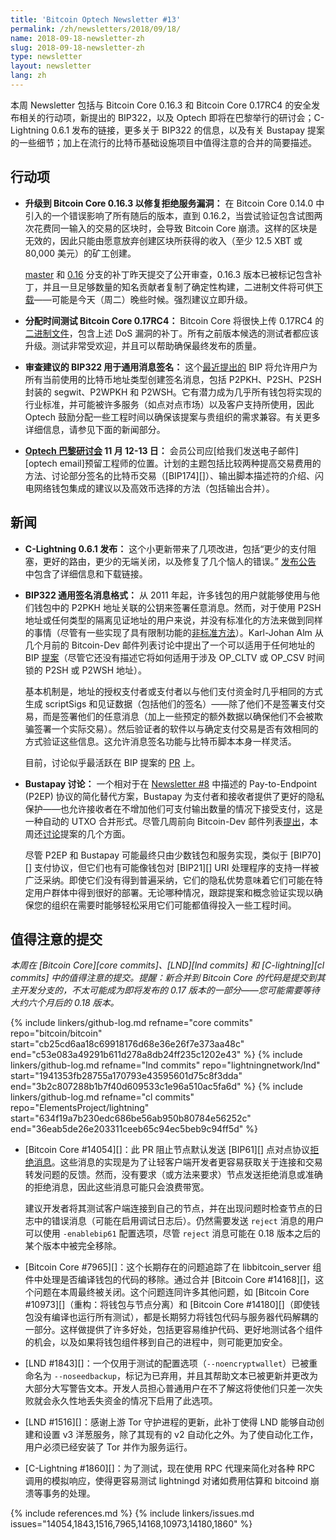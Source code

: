 ```yaml
---
title: 'Bitcoin Optech Newsletter #13'
permalink: /zh/newsletters/2018/09/18/
name: 2018-09-18-newsletter-zh
slug: 2018-09-18-newsletter-zh
type: newsletter
layout: newsletter
lang: zh
---
```

本周 Newsletter 包括与 Bitcoin Core 0.16.3 和 Bitcoin Core 0.17RC4 的安全发布相关的行动项，新提出的 BIP322，以及 Optech 即将在巴黎举行的研讨会；C-Lightning 0.6.1 发布的链接，更多关于 BIP322 的信息，以及有关 Bustapay 提案的一些细节；加上在流行的比特币基础设施项目中值得注意的合并的简要描述。

## 行动项

- **<!--upgrade-to-bitcoin-core-0.16.3-to-fix-denial-of-service-vulnerability-->升级到 Bitcoin Core 0.16.3 以修复拒绝服务漏洞：** 在 Bitcoin Core 0.14.0 中引入的一个错误影响了所有随后的版本，直到 0.16.2，当尝试验证包含试图两次花费同一输入的交易的区块时，会导致 Bitcoin Core 崩溃。这样的区块是无效的，因此只能由愿意放弃创建区块所获得的收入（至少 12.5 XBT 或 80,000 美元）的矿工创建。

    [master][dup txin master] 和 [0.16][dup txin 0.16] 分支的补丁昨天提交了公开审查，0.16.3 版本已被标记包含补丁，并且一旦足够数量的知名贡献者复制了确定性构建，二进制文件将可供[下载][core download]——可能是今天（周二）晚些时候。强烈建议立即升级。

- **<!--allocate-time-to-test-bitcoin-core-0.17rc4-->分配时间测试 Bitcoin Core 0.17RC4：** Bitcoin Core 将很快上传 0.17RC4 的[二进制文件][bcc 0.17]，包含上述 DoS 漏洞的补丁。所有之前版本候选的测试者都应该升级。测试非常受欢迎，并且可以帮助确保最终发布的质量。

- **<!--review-proposed-bip322-for-generic-message-signing-->审查建议的 BIP322 用于通用消息签名：** 这个[最近提出的][BIP322 proposal] BIP 将允许用户为所有当前使用的比特币地址类型创建签名消息，包括 P2PKH、P2SH、P2SH 封装的 segwit、P2WPKH 和 P2WSH。它有潜力成为几乎所有钱包将实现的行业标准，并可能被许多服务（如点对点市场）以及客户支持所使用，因此 Optech 鼓励分配一些工程时间以确保该提案与贵组织的需求兼容。有关更多详细信息，请参见下面的新闻部分。

- **<!--optech-paris-workshop-november-12-13-->[Optech 巴黎研讨会][workshop] 11 月 12-13 日：** 会员公司应[给我们发送电子邮件][optech email]预留工程师的位置。计划的主题包括比较两种提高交易费用的方法、讨论部分签名的比特币交易（[BIP174][]）、输出脚本描述符的介绍、闪电网络钱包集成的建议以及高效币选择的方法（包括输出合并）。

## 新闻

- **<!--c-lightning-0.6.1-released-->C-Lightning 0.6.1 发布：** 这个小更新带来了几项改进，包括“更少的支付阻塞，更好的路由，更少的无端关闭，以及修复了几个恼人的错误。” [发布公告][c-lightning 0.6.1] 中包含了详细信息和下载链接。

- **<!--bip322-generic-signed-message-format-->BIP322 通用签名消息格式：** 从 2011 年起，许多钱包的用户就能够使用与他们钱包中的 P2PKH 地址关联的公钥来签署任意消息。然而，对于使用 P2SH 地址或任何类型的隔离见证地址的用户来说，并没有标准化的方法来做到同样的事情（尽管有一些实现了具有限制功能的[非标准方法][trezor p2wpkh message signing]）。Karl-Johan Alm 从几个月前的 Bitcoin-Dev 邮件列表讨论中提出了一个可以适用于任何地址的 BIP [提案][BIP322 proposal]（尽管它还没有描述它将如何适用于涉及 OP_CLTV 或 OP_CSV 时间锁的 P2SH 或 P2WSH 地址）。

    基本机制是，地址的授权支付者或支付者以与他们支付资金时几乎相同的方式生成 scriptSigs 和见证数据（包括他们的签名）——除了他们不是签署支付交易，而是签署他们的任意消息（加上一些预定的额外数据以确保他们不会被欺骗签署一个实际交易）。然后验证者的软件以与确定支付交易是否有效相同的方式验证这些信息。这允许消息签名功能与比特币脚本本身一样灵活。

    目前，讨论似乎最活跃在 BIP 提案的 [PR][BIP322 PR] 上。

- **<!--bustapay-discussion-->Bustapay 讨论：** 一个相对于在 [Newsletter #8][news8 news] 中描述的 Pay-to-Endpoint (P2EP) 协议的简化替代方案，Bustapay 为支付者和接收者提供了更好的隐私保护——也允许接收者在不增加他们可支付输出数量的情况下接受支付，这是一种自动的 UTXO 合并形式。尽管几周前向 Bitcoin-Dev 邮件列表[提出][bustapay proposal]，本周还[讨论][bustapay sjors]提案的几个方面。

    尽管 P2EP 和 Bustapay 可能最终只由少数钱包和服务实现，类似于 [BIP70][] 支付协议，但它们也有可能像钱包对 [BIP21][] URI 处理程序的支持一样被广泛采纳。即使它们没有得到普遍采纳，它们的隐私优势意味着它们可能在特定用户群体中得到很好的部署。无论哪种情况，跟踪提案和概念验证实现以确保您的组织在需要时能够轻松采用它们可能都值得投入一些工程时间。

## 值得注意的提交

*本周在 [Bitcoin Core][core commits]、[LND][lnd commits] 和 [C-lightning][cl commits] 中的值得注意的提交。提醒：新合并到 Bitcoin Core 的代码是提交到其主开发分支的，不太可能成为即将发布的 0.17 版本的一部分——您可能需要等待大约六个月后的 0.18 版本。*

{% include linkers/github-log.md
  refname="core commits"
  repo="bitcoin/bitcoin"
  start="cb25cd6aa18c69918176d68e36e26f7e373aa48c"
  end="c53e083a49291b611d278a8db24ff235c1202e43"
%}
{% include linkers/github-log.md
  refname="lnd commits"
  repo="lightningnetwork/lnd"
  start="1941353fb28755a170793e43595601d75c8f3dda"
  end="3b2c807288b1b7f40d609533c1e96a510ac5fa6d"
%}
{% include linkers/github-log.md
  refname="cl commits"
  repo="ElementsProject/lightning"
  start="634f19a7b230edc686be56ab950b80784e56252c"
  end="36eab5de26e203311ceeb65c94ec5beb9c94ff5d"
%}

- [Bitcoin Core #14054][]：此 PR 阻止节点默认发送 [BIP61][] 点对点协议[拒绝消息][p2p reject]。这些消息的实现是为了让轻客户端开发者更容易获取关于连接和交易转发问题的反馈。然而，没有要求（或方法来要求）节点发送拒绝消息或准确的拒绝消息，因此这些消息可能只会浪费带宽。

    建议开发者将其测试客户端连接到自己的节点，并在出现问题时检查节点的日志中的错误消息（可能在启用调试日志后）。仍然需要发送 `reject` 消息的用户可以使用 `-enablebip61` 配置选项，尽管 `reject` 消息可能在 0.18 版本之后的某个版本中被完全移除。

- [Bitcoin Core #7965][]：这个长期存在的问题追踪了在 libbitcoin_server 组件中处理是否编译钱包的代码的移除。通过合并 [Bitcoin Core #14168][]，这个问题在本周最终被关闭。这个问题连同许多其他问题，如 [Bitcoin Core #10973][]（重构：将钱包与节点分离）和 [Bitcoin Core #14180][]（即使钱包没有编译也运行所有测试），都是长期努力将钱包代码与服务器代码解耦的一部分。这样做提供了许多好处，包括更容易维护代码、更好地测试各个组件的机会，以及如果将钱包组件移到自己的进程中，则可能更加安全。

- [LND #1843][]：一个仅用于测试的配置选项（`--noencryptwallet`）已被重命名为 `--noseedbackup`，标记为已弃用，并且其帮助文本已被更新并更改为大部分大写警告文本。开发人员担心普通用户在不了解这将使他们只差一次失败就会永久性地丢失资金的情况下启用了此选项。

- [LND #1516][]：感谢上游 Tor 守护进程的更新，此补丁使得 LND 能够自动创建和设置 v3 洋葱服务，除了其现有的 v2 自动化之外。为了使自动化工作，用户必须已经安装了 Tor 并作为服务运行。

- [C-Lightning #1860][]：为了测试，现在使用 RPC 代理来简化对各种 RPC 调用的模拟响应，使得更容易测试 lightningd 对诸如费用估算和 bitcoind 崩溃等事务的处理。

{% include references.md %}
{% include linkers/issues.md issues="14054,1843,1516,7965,14168,10973,14180,1860" %}

[bcc 0.17]: https://bitcoincore.org/bin/bitcoin-core-0.17.0/
[workshop]: /workshops
[news8 news]: {{news8}}#news
[c-lightning 0.6.1]: https://github.com/ElementsProject/lightning/releases/tag/v0.6.1
[BIP322 proposal]: https://lists.linuxfoundation.org/pipermail/bitcoin-dev/2018-September/016393.html
[BIP322 PR]: https://github.com/bitcoin/bips/pull/725
[trezor p2wpkh message signing]: https://github.com/trezor/trezor-mcu/issues/169
[bustapay proposal]: https://lists.linuxfoundation.org/pipermail/bitcoin-dev/2018-August/016340.html
[bustapay sjors]: https://lists.linuxfoundation.org/pipermail/bitcoin-dev/2018-September/016383.html
[p2p reject]: https://btcinformation.org/en/developer-reference#reject
[dup txin master]: https://github.com/bitcoin/bitcoin/pull/14247
[dup txin 0.16]: https://github.com/bitcoin/bitcoin/pull/14249
[core download]: https://bitcoincore.org/en/download